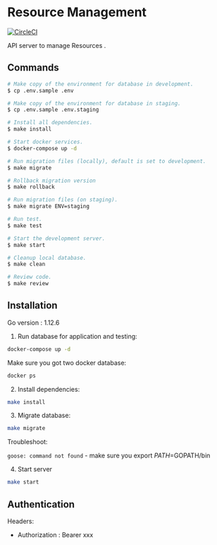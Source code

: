 # Resource Management
[![CircleCI](https://circleci.com/gh/thinhlvv/resource-management/tree/master.svg?style=svg&circle-token=53c4910bab358e892b7fc5856bbf1b2d6837ea18)](https://circleci.com/gh/thinhlvv/resource-management/tree/master)

API server to manage Resources .

## Commands

```bash
# Make copy of the environment for database in development.
$ cp .env.sample .env

# Make copy of the environment for database in staging.
$ cp .env.sample .env.staging

# Install all dependencies.
$ make install

# Start docker services.
$ docker-compose up -d

# Run migration files (locally), default is set to development.
$ make migrate

# Rollback migration version
$ make rollback

# Run migration files (on staging).
$ make migrate ENV=staging

# Run test.
$ make test

# Start the development server.
$ make start

# Cleanup local database.
$ make clean

# Review code.
$ make review
```

## Installation

Go version : 1.12.6

1. Run database for application and testing:
```bash
docker-compose up -d
```

Make sure you got two docker database:
```bash
docker ps 
```

2. Install dependencies:
```bash
make install
```

3. Migrate database:
```bash
make migrate
```

Troubleshoot:

`goose: command not found` - make sure you export $PATH=$GOPATH/bin

4. Start server
```bash
make start
```

## Authentication

Headers:

  - Authorization : Bearer xxx
  
